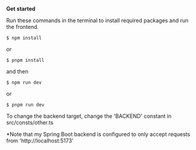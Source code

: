 
**Get started**

Run these commands in the terminal to install required packages and run the frontend.

```console
$ npm install
```

or

```console
$ pnpm install
```

and then

```console
$ npm run dev
```

or 


```console
$ pnpm run dev
```


To change the backend target, change the 'BACKEND' constant in src/consts/other.ts

*Note that my Spring Boot backend is configured to only accept requests from 'http://localhost:5173'
